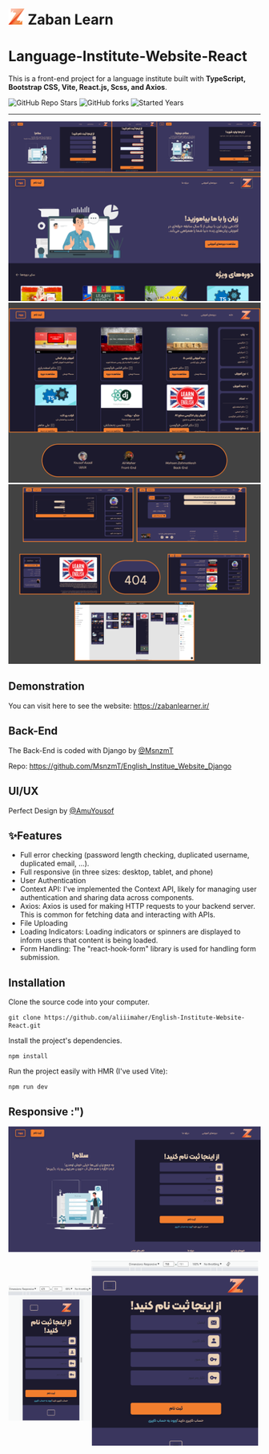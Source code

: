 <p align="center">
  <h1>
    <img src="./readme/icons/icon.png" width="32" height="32" /> Zaban Learn
  </h1> 
</p>


# Language-Institute-Website-React
This is a front-end project for a language institute built with **TypeScript, Bootstrap CSS, Vite, React.js, Scss, and Axios**. 

![GitHub Repo Stars](https://img.shields.io/github/stars/aliiimaher/English-Institute-Website-React?label=Stars)
![GitHub forks](https://img.shields.io/github/forks/aliiimaher/English-Institute-Website-React?label=Forks)
![Started Years](https://img.shields.io/badge/Since-2023-purple?style=flat)

<hr />
<img src="./readme/screenshots/desktop1.png" />
<img src="./readme/screenshots/desktop2.png" />
<img src="./readme/screenshots/desktop3.png" />


## Demonstration
You can visit here to see the website: https://zabanlearner.ir/

## Back-End
The Back-End is coded with Django by [@MsnzmT](https://github.com/MsnzmT)

Repo: https://github.com/MsnzmT/English_Institue_Website_Django 

## UI/UX
Perfect Design by [@AmuYousof](https://github.com/YousofAsadi)

## ✨Features
- Full error checking (password length checking, duplicated username, duplicated email, ...).
- Full responsive (in three sizes: desktop, tablet, and phone)
- User Authentication
- Context API: I've implemented the Context API, likely for managing user authentication and sharing data across components.
- Axios: Axios is used for making HTTP requests to your backend server. This is common for fetching data and interacting with APIs.
- File Uploading
- Loading Indicators: Loading indicators or spinners are displayed to inform users that content is being loaded.
- Form Handling: The "react-hook-form" library is used for handling form submission.


## Installation
Clone the source code into your computer.

```
git clone https://github.com/aliiimaher/English-Institute-Website-React.git
```
Install the project's dependencies.
```
npm install
```
Run the project easily with HMR (I've used Vite):
```
npm run dev
```


## Responsive :")
![image](./readme/screenshots/Screenshot_2.png)

<div style="display: flex; align-items: center;">
  <img src="./readme/screenshots/Screenshot_3.png" width="33%" /> 
  <img src="./readme/screenshots/Screenshot_4.png" width="66%" /> 
</div>
